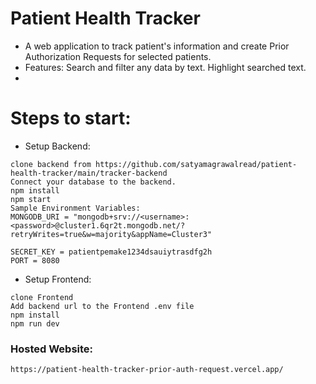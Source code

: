 # Patient Health Tracker
- A web application to track patient's information and create Prior Authorization Requests for selected patients.
- Features: Search and filter any data by text. Highlight searched text.
- 
# Steps to start:
- Setup Backend:
```
clone backend from https://github.com/satyamagrawalread/patient-health-tracker/main/tracker-backend
Connect your database to the backend.
npm install
npm start
Sample Environment Variables:
MONGODB_URI = "mongodb+srv://<username>:<password>@cluster1.6qr2t.mongodb.net/?retryWrites=true&w=majority&appName=Cluster3"

SECRET_KEY = patientpemake1234dsauiytrasdfg2h
PORT = 8080
```
- Setup Frontend:
```
clone Frontend
Add backend url to the Frontend .env file
npm install
npm run dev
```

### Hosted Website:
```
https://patient-health-tracker-prior-auth-request.vercel.app/
```
